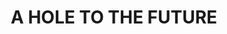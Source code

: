 ---
pid: llp318
title: A HOLE TO THE FUTURE
location_transcription: 
coordinates: "[-75.163429509072, 39.955087404889]"
zipcode: 
gen_neighborhood: 
neighborhood: 
outside_phl: 
age: 
age_range: 
instagram: 
image_file_name: llp_318.jpg
proposal_transcription: 
topic: Unknown
topic_summary: '0'
type: Sculpture Statue,Image
keywords_other: future, eye, hole
credit: 
image_labels: 
twitter: 
facebook: 
permalink: "/monuments/llp318/"
layout: item-page
---